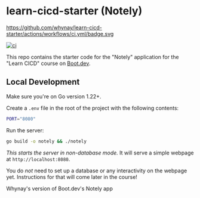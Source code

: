 # learn-cicd-starter (Notely)
https://github.com/whynay/learn-cicd-starter/actions/workflows/ci.yml/badge.svg

[![ci](https://github.com/whynayemnay/learn-cicd-starter/actions/workflows/ci.yml/badge.svg)](https://github.com/whynayemnay/learn-cicd-starter/actions/workflows/ci.yml)

This repo contains the starter code for the "Notely" application for the "Learn CICD" course on [Boot.dev](https://boot.dev).

## Local Development

Make sure you're on Go version 1.22+.

Create a `.env` file in the root of the project with the following contents:

```bash
PORT="8080"
```

Run the server:

```bash
go build -o notely && ./notely
```

*This starts the server in non-database mode.* It will serve a simple webpage at `http://localhost:8080`.

You do *not* need to set up a database or any interactivity on the webpage yet. Instructions for that will come later in the course!

Whynay's version of Boot.dev's Notely app